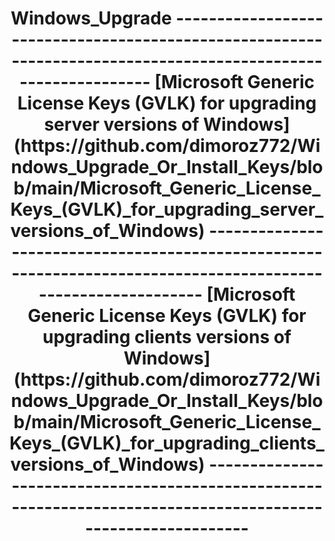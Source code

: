 <h1 align="Center"> Windows_Upgrade
--------------------------------------------------------------------------------------------------------------
[Microsoft Generic License Keys (GVLK) for upgrading server versions of Windows](https://github.com/dimoroz772/Windows_Upgrade_Or_Install_Keys/blob/main/Microsoft_Generic_License_Keys_(GVLK)_for_upgrading_server_versions_of_Windows)
--------------------------------------------------------------------------------------------------------------
[Microsoft Generic License Keys (GVLK) for upgrading clients versions of Windows](https://github.com/dimoroz772/Windows_Upgrade_Or_Install_Keys/blob/main/Microsoft_Generic_License_Keys_(GVLK)_for_upgrading_clients_versions_of_Windows)
--------------------------------------------------------------------------------------------------------------

